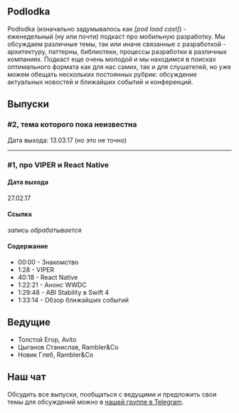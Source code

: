 ## Podlodka

Podlodka (изначально задумывалось как *[pod load cast]*) - еженедельный (ну или почти) подкаст про мобильную разработку. Мы обсуждаем различные темы, так или иначе связанные с разработкой - архитектуру, паттерны, библиотеки, процессы разработки в различных компаниях. Подкаст еще очень молодой и мы находимся в поисках оптимального формата как для нас самих, так и для слушателей, но уже можем обещать нескольких постоянных рубрик: обсуждение актуальных новостей и ближайших событий и конференций.

## Выпуски

### #2, тема которого пока неизвестна

Дата выхода: 13.03.17 (но это не точно)

---

### #1, про VIPER и React Native

#### Дата выхода
27.02.17

#### Ссылка
*запись обрабатывается*

#### Содержание

- 00:00 - Знакомство
- 1:28 - VIPER
- 40:18 - React Native
- 1:22:21 - Анонс WWDC
- 1:29:48 - ABI Stability в Swift 4
- 1:33:14 - Обзор ближайших событий

## Ведущие

- Толстой Егор, Avito
- Цыганов Станислав, Rambler&Co
- Новик Глеб, Rambler&Co

## Наш чат

Обсудить все выпуски, пообщаться с ведущими и предложить свои темы для обсуждений можно в [нашей группе в Telegram](https://telegram.me/podlodka).
